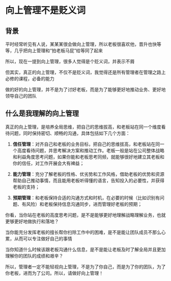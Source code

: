 # **向上管理不是贬义词**

## **背景**

平时经常听见有人说，某某某很会做向上管理，所以老板很喜欢他，晋升也快等等，几乎把向上管理和“拍老板马屁”给等同了起来

所以，现在一提到向上管理，很多人觉得是个贬义词，并表示不屑

但其实，真正的向上管理，不仅不是贬义词，我觉得还是所有管理者在管理之路上必修的课程，必备的能力

做的好的向上管理，并不是为了讨好老板，而是为了能够更好地推动业务、更好地领导自己的团队

## **什么是我理解的向上管理**

真正的向上管理，是培养全局思维，把自己的思维拔高，和老板站在同一个维度看待问题，同时保持密切、顺畅的沟通，具体包括如下几个方面：

1. **信任管理**：对齐自己和老板的业务目标，把自己的思维拔高，和老板站在同一个高度看待问题，并思考解决方案和推动工作。老板一般是站在公司整体战略和利益角度思考问题，如果你能和老板思考同频，就能够很好地建立其老板和你的信任，对工作开展会大有裨益；

2. **能力管理**：充分了解老板的性格、优劣势和工作风格，借助老板的优势和资源帮助自己推动事情，而且能用老板听得懂的语言，告知投入的必要性，并获得老板的支持；

3. **预期管理**：和老板保持合适的沟通方式和时机，在必要的时候（比如识别有问题、有风险）和老板保持信息沟通同步，进而管理好老板的预期；

你看，当你站在老板的高度思考问题，是不是能够更好地理解战略理解业务，也就更够更好地做执行和落地？

当你能充分发挥老板的擅长帮你扫除工作中的困难，是不是能让团队成员不那么心累，从而可以专注做好自己的事情

当你知道什么时候该跟老板沟通什么信息，是不是能让老板及时了解全局并且更加理解你的团队的成绩和艰辛？

所以，管理者一定不能轻视向上管理，不是为了你自己，而是为了你的团队，为了你老板，进而为了公司。所以，请做好向上管理！

